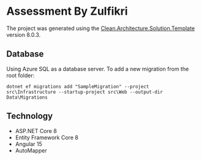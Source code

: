 ﻿# Assessment By Zulfikri

The project was generated using the [Clean.Architecture.Solution.Template](https://github.com/jasontaylordev/Assessment) version 8.0.3.

## Database

Using Azure SQL as a database server.
To add a new migration from the root folder:

`dotnet ef migrations add "SampleMigration" --project src\Infrastructure --startup-project src\Web --output-dir Data\Migrations`

## Technology

* ASP.NET Core 8
* Entity Framework Core 8
* Angular 15
* AutoMapper
